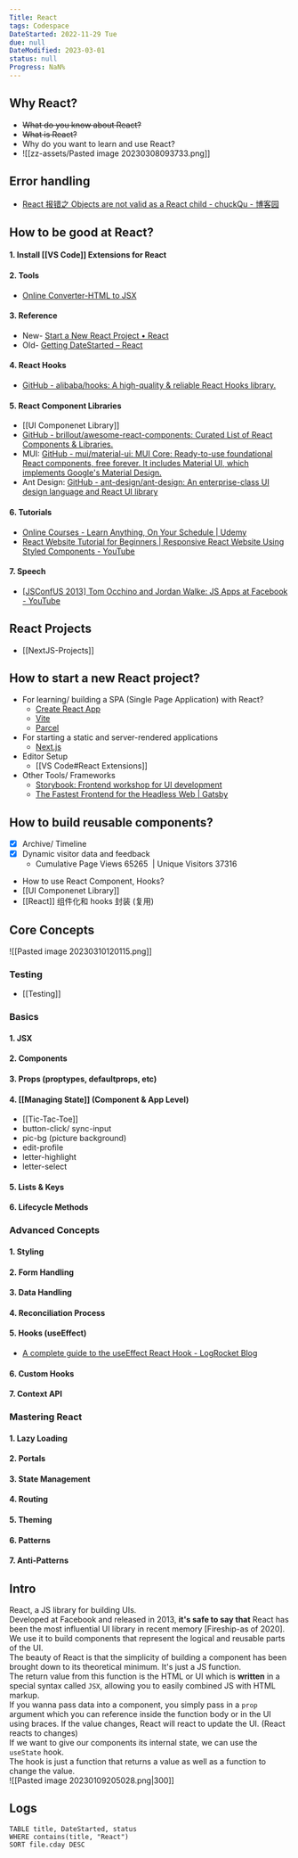 ```yaml
---
Title: React
tags: Codespace
DateStarted: 2022-11-29 Tue
due: null
DateModified: 2023-03-01
status: null
Progress: NaN%
---
```


## Why React?

- ~~What do you know about React?~~
- ~~What is React?~~
- Why do you want to learn and use React?
- ![[zz-assets/Pasted image 20230308093733.png]]

## Error handling

- [React 报错之 Objects are not valid as a React child - chuckQu - 博客园](https://www.cnblogs.com/chuckQu/p/16552571.html)

## How to be good at React?

#### 1. Install [[VS Code]] Extensions for React

#### 2. Tools

- [Online Converter-HTML to JSX](https://transform.tools/html-to-jsx)

#### 3. Reference

- New- [Start a New React Project • React](https://beta.reactjs.org/learn/start-a-new-react-project#)
- Old- [Getting DateStarted – React](https://reactjs.org/docs/getting-DateStarted.html)

#### 4. React Hooks

- [GitHub - alibaba/hooks: A high-quality & reliable React Hooks library.](https://github.com/alibaba/hooks)

#### 5. React Component Libraries

- [[UI Componenet Library]]
- [GitHub - brillout/awesome-react-components: Curated List of React Components & Libraries.](https://github.com/brillout/awesome-react-components#ui-frameworks)
- MUI: [GitHub - mui/material-ui: MUI Core: Ready-to-use foundational React components, free forever. It includes Material UI, which implements Google's Material Design.](https://github.com/mui/material-ui)
- Ant Design: [GitHub - ant-design/ant-design: An enterprise-class UI design language and React UI library](https://github.com/ant-design/ant-design)

#### 6. Tutorials

- [Online Courses - Learn Anything, On Your Schedule | Udemy](https://www.udemy.com/course/react-front-to-back-2022/learn/lecture/29767718#reviews)
- [React Website Tutorial for Beginners | Responsive React Website Using Styled Components - YouTube](https://www.youtube.com/watch?v=9_s_Essow6s&list=PLj-4DlPRT48nfYgDK00oTjlDF4O0ZZyG8&index=16)

#### 7. Speech

- [[JSConfUS 2013] Tom Occhino and Jordan Walke: JS Apps at Facebook - YouTube](https://www.youtube.com/watch?v=GW0rj4sNH2w&t=12s)

## React Projects

- [[NextJS-Projects]]

## How to start a new React project?

- For learning/ building a SPA (Single Page Application) with React?
  - [Create React App](https://create-react-app.dev/)
  - [Vite](https://vitejs.dev/guide/)
  - [Parcel](https://parceljs.org/getting-DateStarted/webapp/)
- For starting a static and server-rendered applications
  - [Next.js](https://nextjs.org/)
- Editor Setup
  - [[VS Code#React Extensions]]
- Other Tools/ Frameworks
  - [Storybook: Frontend workshop for UI development](https://storybook.js.org/)
  - [The Fastest Frontend for the Headless Web | Gatsby](https://www.gatsbyjs.com/)

## How to build reusable components?

- [x] Archive/ Timeline
- [x] Dynamic visitor data and feedback
  - Cumulative Page Views 65265  | Unique Visitors 37316
- How to use React Component, Hooks?
- [[UI Componenet Library]]
- [[React]] 组件化和 hooks 封装 (复用)

## Core Concepts

![[Pasted image 20230310120115.png]]

### Testing

- [[Testing]]

### Basics

#### 1. JSX

#### 2. Components

#### 3. Props (proptypes, defaultprops, etc)

#### 4. [[Managing State]] (Component & App Level)

- [[Tic-Tac-Toe]]
- button-click/ sync-input
- pic-bg (picture background)
- edit-profile
- letter-highlight
- letter-select

#### 5. Lists & Keys

#### 6. Lifecycle Methods

### Advanced Concepts

#### 1. Styling

#### 2. Form Handling

#### 3. Data Handling

#### 4. Reconciliation Process

#### 5. Hooks (useEffect)

- [A complete guide to the useEffect React Hook - LogRocket Blog](https://blog.logrocket.com/useeffect-hook-complete-guide/)

#### 6. Custom Hooks

#### 7. Context API

### Mastering React

#### 1. Lazy Loading

#### 2. Portals

#### 3. State Management

#### 4. Routing

#### 5. Theming

#### 6. Patterns

#### 7. Anti-Patterns

## Intro

React, a JS library for building UIs.  
Developed at Facebook and released in 2013, **it's safe to say that** React has been the most influential UI library in recent memory [Fireship-as of 2020].  
We use it to build components that represent the logical and reusable parts of the UI.  
The beauty of React is that the simplicity of building a component has been brought down to its theoretical minimum. It's just a JS function.  
The return value from this function is the HTML or UI which is **written** in a special syntax called `JSX`, allowing you to easily combined JS with HTML markup.  
If you wanna pass data into a component, you simply pass in a `prop` argument which you can reference inside the function body or in the UI using braces. If the value changes, React will react to update the UI. (React reacts to changes)  
If we want to give our components its internal state, we can use the `useState` hook.  
The hook is just a function that returns a value as well as a function to change the value.  
![[Pasted image 20230109205028.png|300]]

## Logs

```dataview
TABLE title, DateStarted, status
WHERE contains(title, "React")
SORT file.cday DESC
```

